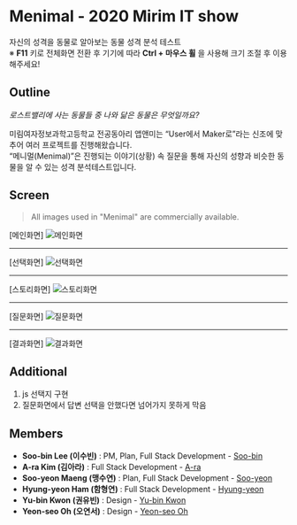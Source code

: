 # Menimal - 2020 Mirim IT show
자신의 성격을 동물로 알아보는 동물 성격 분석 테스트   
※ **F11** 키로 전체화면 전환 후 기기에 따라 **Ctrl + 마우스 휠** 을 사용해 크기 조절 후 이용해주세요!

## Outline

_로스트밸리에 사는 동물들 중 나와 닮은 동물은 무엇일까요?_

미림여자정보과학고등학교 전공동아리 앱앤미는 “User에서 Maker로”라는 신조에 맞추어 여러 프로젝트를 진행해왔습니다.   
“메니멀(Menimal)”은 진행되는 이야기(상황) 속 질문을 통해 자신의 성향과 비슷한 동물을 알 수 있는 성격 분석테스트입니다.

## Screen

> All images used in "Menimal" are commercially available.

[메인화면]
![메인화면](./img/main.png)

---------------------------------------
[선택화면]
![선택화면](./img/choise.png)

---------------------------------------
[스토리화면]
![스토리화면](./img/story.png)

---------------------------------------
[질문화면]
![질문화면](./img/question.png)

---------------------------------------
[결과화면]
![결과화면](./img/result.png)

## Additional
1. js 선택지 구현
2. 질문화면에서 답변 선택을 안했다면 넘어가지 못하게 막음

## Members
* **Soo-bin Lee (이수빈)** : PM, Plan, Full Stack Development - [Soo-bin](https://github.com/ccomangi2)
* **A-ra Kim (김아라)** : Full Stack Development - [A-ra](https://github.com/IknowAra)
* **Soo-yeon Maeng (맹수연)** : Plan, Full Stack Development - [Soo-yeon](https://github.com/maengsooyeon)
* **Hyung-yeon Ham (함형연)** : Full Stack Development - [Hyung-yeon](https://github.com/guddus326)
* **Yu-bin Kwon (권유빈)** : Design - [Yu-bin Kwon]()
* **Yeon-seo Oh (오연서)** : Design - [Yeon-seo Oh]()
